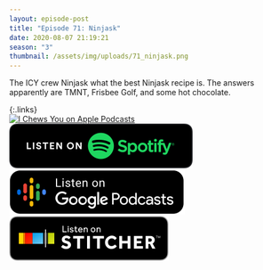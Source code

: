 ```yaml
---
layout: episode-post
title: "Episode 71: Ninjask"
date: 2020-08-07 21:19:21
season: "3"
thumbnail: /assets/img/uploads/71_ninjask.png
---
```

The ICY crew Ninjask what the best Ninjask recipe is. The answers apparently are TMNT, Frisbee Golf, and some hot chocolate.

{:.links}  
[![I Chews You on Apple Podcasts](https://linkmaker.itunes.apple.com/en-us/badge-lrg.svg?releaseDate=2019-04-16T00:00:00Z&kind=podcast&bubble=podcasts)](https://podcasts.apple.com/us/podcast/71-ninjask/id1455409177?i=1000487072045)  [![I Chews You on Spotify](/assets/img/uploads/spotify-badge-button.svg)](https://open.spotify.com/episode/1wzicDayjhNymwE59LsJeO)  [![I Chews You on Google Podcasts](/assets/img/uploads/google-podcasts-badge-button.svg)](https://podcasts.google.com/feed/aHR0cHM6Ly9pY2hld3N5b3UubGlic3luLmNvbS9yc3M/episode/MjI5N2MwMDgtODkzNy00NDg3LWEyMGYtOWI3ZjE2ZjQ2OWI1?sa=X&ved=2ahUKEwi2k_rl04rrAhWQAJ0JHW86Ch0QkfYCegQIARAF)  [![I Chews You on Stitcher](/assets/img/uploads/stitcher-badge-button.svg)](https://www.stitcher.com/s?eid=76667689)